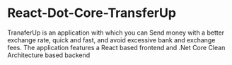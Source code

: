 # React-Dot-Core-TransferUp
TranaferUp is an application with which you can Send money with a better exchange rate, quick and fast, and avoid excessive bank and exchange fees.
The application features a React based frontend and .Net Core Clean Architecture based backend
